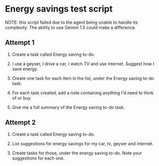 # Energy savings test script

NOTE: this script failed due to the agent being unable to handle its
complexity. The ability to use Gemini 1.5 could make a difference.


## Attempt 1

1. Create a task called Energy saving to-do.

2. I use a geyser, I drive a car, I watch TV and use internet. Suggest how I
   save energy.

3. Create one task for each item in the list, under the Energy saving to-do
   task.

4. For each task created, add a note containing anything I'd need to think of
   or buy.

5. Give me a full summary of the Energy saving to-do task.


## Attempt 2

1. Create a task called Energy saving to-do.

2. List suggestions for energy savings for my car, tv, geyser and internet.

3. Create tasks for those, under the energy saving to-do. Note your suggestions
   for each one.

